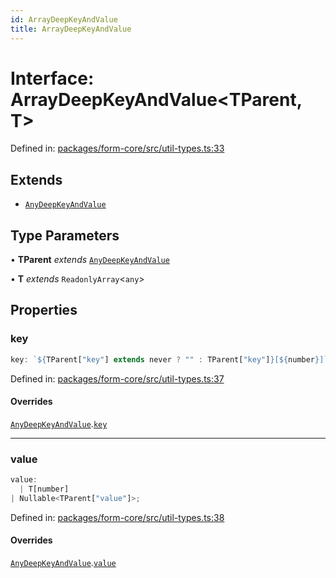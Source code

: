 ```yaml
---
id: ArrayDeepKeyAndValue
title: ArrayDeepKeyAndValue
---
```


<!-- DO NOT EDIT: this page is autogenerated from the type comments -->

# Interface: ArrayDeepKeyAndValue\<TParent, T\>

Defined in: [packages/form-core/src/util-types.ts:33](https://github.com/ws-rush/form/blob/main/packages/form-core/src/util-types.ts#L33)

## Extends

- [`AnyDeepKeyAndValue`](../anydeepkeyandvalue.md)

## Type Parameters

• **TParent** *extends* [`AnyDeepKeyAndValue`](../anydeepkeyandvalue.md)

• **T** *extends* `ReadonlyArray`\<`any`\>

## Properties

### key

```ts
key: `${TParent["key"] extends never ? "" : TParent["key"]}[${number}]`;
```

Defined in: [packages/form-core/src/util-types.ts:37](https://github.com/ws-rush/form/blob/main/packages/form-core/src/util-types.ts#L37)

#### Overrides

[`AnyDeepKeyAndValue`](../anydeepkeyandvalue.md).[`key`](../AnyDeepKeyAndValue.md#key)

***

### value

```ts
value: 
  | T[number]
| Nullable<TParent["value"]>;
```

Defined in: [packages/form-core/src/util-types.ts:38](https://github.com/ws-rush/form/blob/main/packages/form-core/src/util-types.ts#L38)

#### Overrides

[`AnyDeepKeyAndValue`](../anydeepkeyandvalue.md).[`value`](../AnyDeepKeyAndValue.md#value)
